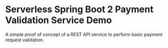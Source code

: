 # Serverless Spring Boot 2 Payment Validation Service Demo
A simple proof of concept of a REST API service to perform basic payment request validation.
